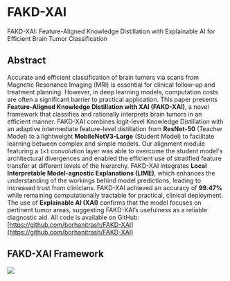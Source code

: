 # FAKD-XAI
FAKD-XAI: Feature-Aligned Knowledge Distillation with Explainable AI for Efficient Brain Tumor Classification
## Abstract
Accurate and efficient classification of brain tumors via scans from Magnetic Resonance Imaging (MRI) is essential for clinical follow-up and treatment planning. However, in deep learning models, computation costs are often a significant barrier to practical application. This paper presents **Feature-Aligned Knowledge Distillation with XAI (FAKD-XAI)**, a novel framework that classifies and rationally interprets brain tumors in an efficient manner. FAKD-XAI combines logit-level Knowledge Distillation with an adaptive intermediate feature-level distillation from **ResNet-50** (Teacher Model) to a lightweight **MobileNetV3-Large** (Student Model) to facilitate learning between complex and simple models. Our alignment module featuring a `1×1` convolution layer was able to overcome the student model's architectural divergences and enabled the efficient use of stratified feature transfer at different levels of the hierarchy. FAKD-XAI integrates **Local Interpretable Model-agnostic Explanations (LIME)**, which enhances the understanding of the workings behind model predictions, leading to increased trust from clinicians. FAKD-XAI achieved an accuracy of **99.47%** while remaining computationally tractable for practical, clinical deployment. The use of **Explainable AI (XAI)** confirms that the model focuses on pertinent tumor areas, suggesting FAKD-XAI’s usefulness as a reliable diagnostic aid. All code is available on GitHub: [https://github.com/borhanitrash/FAKD-XAI](https://github.com/borhanitrash/FAKD-XAI)


## FAKD-XAI Framework

![](https://www.googleapis.com/download/storage/v1/b/kaggle-forum-message-attachments/o/inbox%2F19186184%2F4348607d22bdf346d095c61105ba4a59%2FFAKD-XAI.png?generation=1746009023884310&alt=media)
